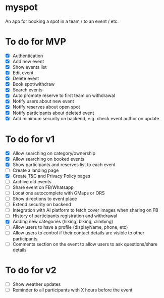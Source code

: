 # myspot
An app for booking a spot in a team / to an event / etc.

# To do for MVP
- [x] Authentication
- [x] Add new event
- [x] Show events list
- [x] Edit event
- [x] Delete event
- [x] Book spot/withdraw
- [x] Search events
- [x] Auto promote reserve to first team on withdrawal
- [x] Notify users about new event
- [x] Notify reserves about open spot 
- [x] Notify participants about deleted event 
- [x] Add minimum security on backend, e.g. check event author on update

# To do for v1
- [x] Allow searching on category/ownership
- [x] Allow searching on booked events
- [x] Show participants and reserves list to each event
- [ ] Create a landing page
- [x] Create T&C and Privacy Policy pages
- [ ] Archive old events
- [ ] Share event on FB/Whatsapp
- [ ] Locations autocomplete with GMaps or ORS
- [ ] Show directions to event place
- [ ] Extend security on backend
- [ ] Integration with AI platform to fetch cover images when sharing on FB
- [ ] History of participants registration and withdrawal
- [x] Adding new categories (hiking, biking, climbing)
- [ ] Allow users to have a profile (displayName, phone, etc)
- [ ] Allow users to control if their contact details are visible to other participants
- [ ] Comments section on the event to allow users to ask questions/share details

# To do for v2
- [ ] Show weather updates
- [ ] Reminder to all participants with X hours before the event